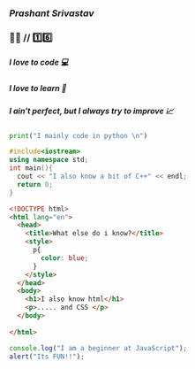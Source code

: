 ### <i>Prashant Srivastav </i>
### 👱‍♂️ // 1️⃣6️⃣ 
##### I love to code 💻
##### I love to learn 📘
##### I ain't perfect, but I always try to improve 📈

```python
print("I mainly code in python \n")
```

```cpp
#include<iostream>
using namespace std;
int main(){
  cout << "I also know a bit of C++" << endl;
  return 0;
}
```

```html
<!DOCTYPE html>
<html lang="en">
  <head>
    <title>What else do i know?</title>
    <style>
      p{
        color: blue;
      }
    </style>
  </head>
  <body>
    <h1>I also know html</h1>
    <p>..... and CSS </p>
  </body>
 
</html>
```


```js
console.log("I am a beginner at JavaScript");
alert("Its FUN!!");
```
